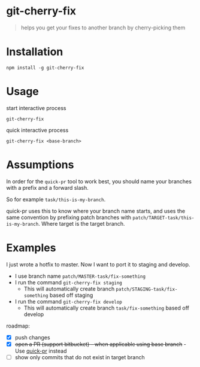 # git-cherry-fix

> helps you get your fixes to another branch by cherry-picking them

# Installation

```
npm install -g git-cherry-fix
```

# Usage

start interactive process

```
git-cherry-fix
```

quick interactive process

```
git-cherry-fix <base-branch>
```

# Assumptions

In order for the `quick-pr` tool to work best, you should name your branches with a prefix and a forward slash.

So for example `task/this-is-my-branch`.

quick-pr uses this to know where your branch name starts, and uses the same convention by prefixing patch branches with `patch/TARGET-task/this-is-my-branch`. Where target is the target branch. 

# Examples

I just wrote a hotfix to master. Now I want to port it to staging and develop.

 - I use branch name `patch/MASTER-task/fix-something`
 - I run the command `git-cherry-fix staging`
   - This will automatically create branch `patch/STAGING-task/fix-something` based off staging
 - I run the command `git-cherry-fix develop`
   - This will automatically create branch `task/fix-something` based off develop



roadmap:

 - [X] push changes
 - [X] ~~open a PR (support bitbucket) - when applicable using base branch~~ - Use [quick-pr](http://github.com/GuyMograbi/quick-pr) instead
 - [ ] show only commits that do not exist in target branch
